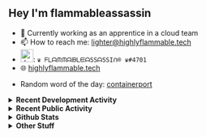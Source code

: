 ## Hey I'm flammableassassin

- 🔭 Currently working as an apprentice in a cloud team  
- 📫 How to reach me: [lighter@highlyflammable.tech](mailto:lighter@highlyflammable.tech?subject=Hello)
- <img src="https://discord.com/assets/2c21aeda16de354ba5334551a883b481.png" alt="drawing" width="25"/>: `♛ ᖴᒪᗩᙏᙏᗩᙖᒪᙓᗩSSᗩSSIᑎ® ♛#4701`
- 🌐 [highlyflammable.tech](https://highlyflammable.tech)

<!--START_SECTION:randomWord-->
- Random word of the day: [containerport](https://www.wordnik.com/words/containerport)
<!--END_SECTION:randomWord-->

<details>
  <summary><b>Recent Development Activity</b></summary>
  
  <!--START_SECTION:waka-->

```txt
Terraform    10 hrs 30 mins  ██████▓░░░░░░░░░░░░░░░░░░   26.52 %
Python       10 hrs 6 mins   ██████▒░░░░░░░░░░░░░░░░░░   25.50 %
YAML         7 hrs 40 mins   █████░░░░░░░░░░░░░░░░░░░░   19.36 %
Markdown     7 hrs 15 mins   ████▓░░░░░░░░░░░░░░░░░░░░   18.30 %
Other        3 hrs 27 mins   ██▒░░░░░░░░░░░░░░░░░░░░░░   08.70 %
```

<!--END_SECTION:waka-->

</details>

<details>
  <summary><b>Recent Public Activity</b></summary>
    <br>

  <!--START_SECTION:activity-->
1. 🎉 Merged PR [#2](https://github.com/flamableassassin/openapi-docs/pull/2) in [flamableassassin/openapi-docs](https://github.com/flamableassassin/openapi-docs)
2. 💪 Opened PR [#2](https://github.com/flamableassassin/openapi-docs/pull/2) in [flamableassassin/openapi-docs](https://github.com/flamableassassin/openapi-docs)
3. ❗ Opened issue [#89](https://github.com/flamableassassin/status/issues/89) in [flamableassassin/status](https://github.com/flamableassassin/status)
4. 🔒 Closed issue [#87](https://github.com/flamableassassin/status/issues/87) in [flamableassassin/status](https://github.com/flamableassassin/status)
5. ❗ Opened issue [#87](https://github.com/flamableassassin/status/issues/87) in [flamableassassin/status](https://github.com/flamableassassin/status)
  <!--END_SECTION:activity-->

</details>

<details>
  <summary><b>Github Stats</b></summary>
    <br>
    <p align="center">
      <img width="48%" src="https://github-readme-stats.vercel.app/api?username=flamableassassin&count_private=true&show_icons=true&theme=radical"/>
      <img width="48%" src="https://github-readme-streak-stats.herokuapp.com?user=flamableassassin&theme=neon-dark"/>
    </p>
  
</details>

<details>
  <summary><b>Other Stuff</b></summary>
  <br>
<a href="https://www.abuseipdb.com/user/67633" title="AbuseIPDB is an IP address blacklist for webmasters and sysadmins to report IP addresses engaging in abusive behavior on their networks">
	<img src="https://www.abuseipdb.com/contributor/67633.svg" alt="AbuseIPDB Contributor Badge" style="width: 264px;background: #fff linear-gradient(rgba(255,255,255,0), rgba(255,255,255,.3) 50%, rgba(0,0,0,.2) 51%, rgba(0,0,0,0));padding: 5px;">
</a>
  
</details>
